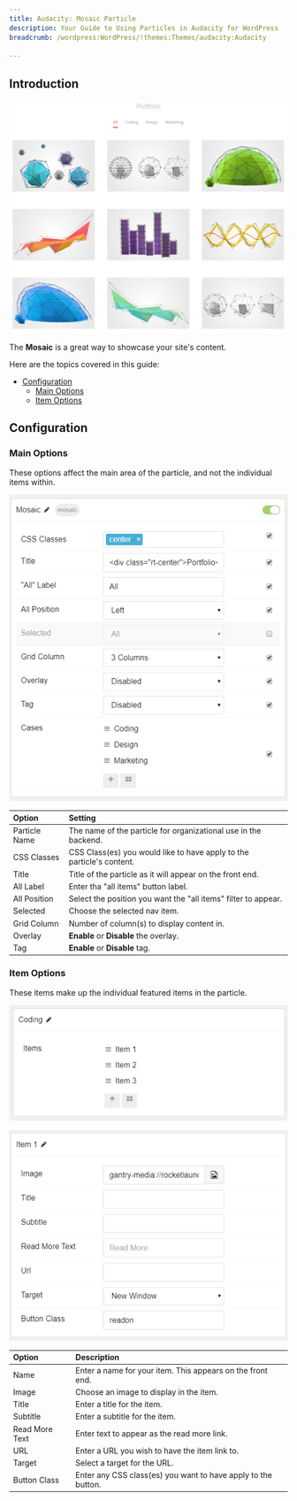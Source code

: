```yaml
---
title: Audacity: Mosaic Particle
description: Your Guide to Using Particles in Audacity for WordPress
breadcrumb: /wordpress:WordPress/!themes:Themes/audacity:Audacity

---
```


## Introduction

![Mosaic](assets/particle_mosaic1.png)

The **Mosaic** is a great way to showcase your site's content.

Here are the topics covered in this guide:

* [Configuration](#configuration)
    - [Main Options](#main-options)
    - [Item Options](#item-options)

## Configuration

### Main Options

These options affect the main area of the particle, and not the individual items within.

![Mosaic](assets/particle_mosaic2.png)

| Option        | Setting                                                               |
|:------------- |:--------------------------------------------------------------------- |
| Particle Name | The name of the particle for organizational use in the backend.       |
| CSS Classes   | CSS Class(es) you would like to have apply to the particle's content. |
| Title         | Title of the particle as it will appear on the front end.             |
| All Label     | Enter tha "all items" button label.                                   |
| All Position  | Select the position you want the "all items" filter to appear.        | 
| Selected      | Choose the selected nav item.                                         |
| Grid Column   | Number of column(s) to display content in.                            |
| Overlay       | **Enable** or **Disable** the overlay.                                |
| Tag           | **Enable** or **Disable** tag.                                        |

### Item Options

These items make up the individual featured items in the particle.

![Mosaic](assets/particle_mosaic3.png)

![Mosaic](assets/particle_mosaic4.png)

| Option         | Description                                                   |
|:-------------- |:------------------------------------------------------------- |
| Name           | Enter a name for your item. This appears on the front end.    |
| Image          | Choose an image to display in the item.                       |
| Title          | Enter a title for the item.                                   |
| Subtitle       | Enter a subtitle for the item.                                |
| Read More Text | Enter text to appear as the read more link.                   |
| URL            | Enter a URL you wish to have the item link to.                |
| Target         | Select a target for the URL.                                  |
| Button Class   | Enter any CSS class(es) you want to have apply to the button. |
